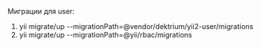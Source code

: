 Миграции для user:

1. yii migrate/up --migrationPath=@vendor/dektrium/yii2-user/migrations
2. yii migrate/up --migrationPath=@yii/rbac/migrations

